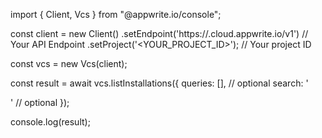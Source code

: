 import { Client, Vcs } from "@appwrite.io/console";

const client = new Client()
    .setEndpoint('https://<REGION>.cloud.appwrite.io/v1') // Your API Endpoint
    .setProject('<YOUR_PROJECT_ID>'); // Your project ID

const vcs = new Vcs(client);

const result = await vcs.listInstallations({
    queries: [], // optional
    search: '<SEARCH>' // optional
});

console.log(result);

